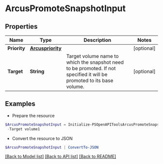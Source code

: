 # ArcusPromoteSnapshotInput
## Properties

Name | Type | Description | Notes
------------ | ------------- | ------------- | -------------
**Priority** | [**Arcuspriority**](Arcuspriority.md) |  | [optional] 
**Target** | **String** | Target volume name to which the snapshot need to be promoted. If not specified it will be promoted to its base volume. | [optional] 

## Examples

- Prepare the resource
```powershell
$ArcusPromoteSnapshotInput = Initialize-PSOpenAPIToolsArcusPromoteSnapshotInput  -Priority null `
 -Target volume1
```

- Convert the resource to JSON
```powershell
$ArcusPromoteSnapshotInput | ConvertTo-JSON
```

[[Back to Model list]](../README.md#documentation-for-models) [[Back to API list]](../README.md#documentation-for-api-endpoints) [[Back to README]](../README.md)

